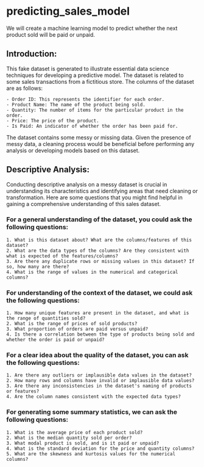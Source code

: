 # predicting_sales_model
We will create a machine learning model to predict whether the next product sold will be paid or unpaid. 

## Introduction:
This fake dataset is generated to illustrate essential data science techniques for developing a predictive model. The dataset is related to some sales transactions from a fictitious store. The columns of the dataset are as follows:

    - Order ID: This represents the identifier for each order. 
    - Product Name: The name of the product being sold. 
    - Quantity: The number of items for the particular product in the order.
    - Price: The price of the product. 
    - Is Paid: An indicator of whether the order has been paid for.
    
The dataset contains some messy or missing data. Given the presence of messy data, a cleaning process would be beneficial before performing any analysis or developing models based on this dataset. 

## Descriptive Analysis:
Conducting descriptive analysis on a messy dataset is crucial in understanding its characteristics and identifying areas that need cleaning or transformation. Here are some questions that you might find helpful in gaining a comprehensive understanding of this sales dataset.

### For a general understanding of the dataset, you could ask the following questions:
    1. What is this dataset about? What are the columns/features of this dataset?
    2. What are the data types of the columns? Are they consistent with what is expected of the features/columns?
    3. Are there any duplicate rows or missing values in this dataset? If so, how many are there?
    4. What is the range of values in the numerical and categorical columns? 

### For understanding of the context of the dataset, we could ask the following questions:
    1. How many unique features are present in the dataset, and what is the range of quantities sold?
    2. What is the range of prices of sold products?
    3. What proportion of orders are paid versus unpaid?
    4. Is there a correlation between the type of products being sold and whether the order is paid or unpaid? 

### For a clear idea about the quality of the dataset, you can ask the following questions:
    1. Are there any outliers or implausible data values in the dataset?
    2. How many rows and columns have invalid or implausible data values?
    3. Are there any inconsistencies in the dataset's naming of products or features?
    4. Are the column names consistent with the expected data types?

### For generating some summary statistics, we can ask the following questions:
    1. What is the average price of each product sold?
    2. What is the median quantity sold per order?
    3. What modal product is sold, and is it paid or unpaid?
    4. What is the standard deviation for the price and quantity columns?
    5. What are the skewness and kurtosis values for the numerical columns?
